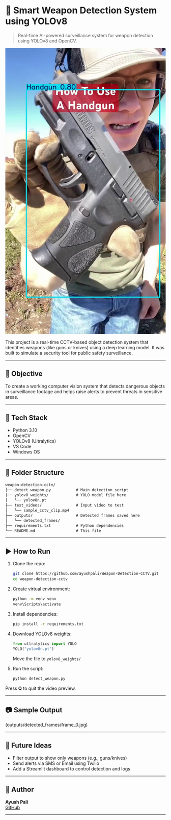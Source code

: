 
# 🔫 Smart Weapon Detection System using YOLOv8

> Real-time AI-powered surveillance system for weapon detection using YOLOv8 and OpenCV.

![Preview](preview.jpg)


This project is a real-time CCTV-based object detection system that identifies weapons (like guns or knives) using a deep learning model. It was built to simulate a security tool for public safety surveillance.

---

## 📌 Objective

To create a working computer vision system that detects dangerous objects in surveillance footage and helps raise alerts to prevent threats in sensitive areas.

---

## 🧠 Tech Stack

- Python 3.10
- OpenCV
- YOLOv8 (Ultralytics)
- VS Code
- Windows OS

---

## 📂 Folder Structure

```
weapon-detection-cctv/
├── detect_weapon.py           # Main detection script
├── yolov8_weights/            # YOLO model file here
│   └── yolov8n.pt
├── test_videos/               # Input video to test
│   └── sample_cctv_clip.mp4
├── outputs/                   # Detected frames saved here
│   └── detected_frames/
├── requirements.txt           # Python dependencies
└── README.md                  # This file
```

---

## ▶️ How to Run

1. Clone the repo:
   ```bash
   git clone https://github.com/ayushpali/Weapon-Detection-CCTV.git
   cd weapon-detection-cctv
   ```

2. Create virtual environment:
   ```bash
   python -m venv venv
   venv\Scripts\activate
   ```

3. Install dependencies:
   ```bash
   pip install -r requirements.txt
   ```

4. Download YOLOv8 weights:
   ```python
   from ultralytics import YOLO
   YOLO("yolov8n.pt")
   ```
   Move the file to `yolov8_weights/`

5. Run the script:
   ```bash
   python detect_weapon.py
   ```

Press **Q** to quit the video preview.

---

## 📷 Sample Output

(outputs/detected_frames/frame_0.jpg)


---

## 📌 Future Ideas

- Filter output to show only weapons (e.g., guns/knives)
- Send alerts via SMS or Email using Twilio
- Add a Streamlit dashboard to control detection and logs

---

## 🙋 Author

**Ayush Pali**  
[GitHub](https://github.com/ayushpali/Weapon-Detection-CCTV)

---

